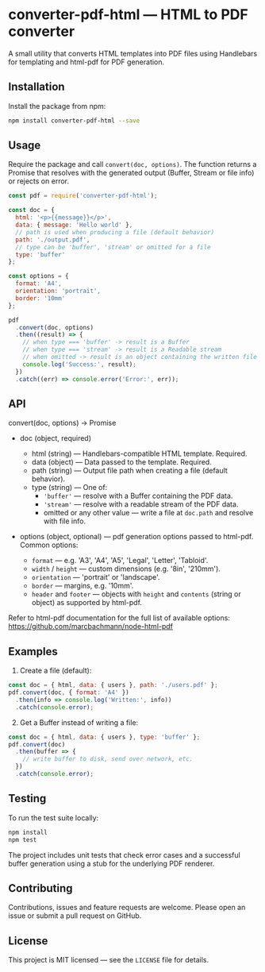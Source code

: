 # converter-pdf-html — HTML to PDF converter

A small utility that converts HTML templates into PDF files using Handlebars for templating and html-pdf for PDF generation.

## Installation

Install the package from npm:

```bash
npm install converter-pdf-html --save
```

## Usage

Require the package and call `convert(doc, options)`. The function returns a Promise that resolves with the generated output (Buffer, Stream or file info) or rejects on error.

```javascript
const pdf = require('converter-pdf-html');

const doc = {
  html: '<p>{{message}}</p>',
  data: { message: 'Hello world' },
  // path is used when producing a file (default behavior)
  path: './output.pdf',
  // type can be 'buffer', 'stream' or omitted for a file
  type: 'buffer'
};

const options = {
  format: 'A4',
  orientation: 'portrait',
  border: '10mm'
};

pdf
  .convert(doc, options)
  .then((result) => {
    // when type === 'buffer' -> result is a Buffer
    // when type === 'stream' -> result is a Readable stream
    // when omitted -> result is an object containing the written file path
    console.log('Success:', result);
  })
  .catch((err) => console.error('Error:', err));
```

## API

convert(doc, options) -> Promise

- doc (object, required)
  - html (string) — Handlebars-compatible HTML template. Required.
  - data (object) — Data passed to the template. Required.
  - path (string) — Output file path when creating a file (default behavior).
  - type (string) — One of:
    - `'buffer'` — resolve with a Buffer containing the PDF data.
    - `'stream'` — resolve with a readable stream of the PDF data.
    - omitted or any other value — write a file at `doc.path` and resolve with file info.

- options (object, optional) — pdf generation options passed to html-pdf. Common options:
  - `format` — e.g. 'A3', 'A4', 'A5', 'Legal', 'Letter', 'Tabloid'.
  - `width` / `height` — custom dimensions (e.g. '8in', '210mm').
  - `orientation` — 'portrait' or 'landscape'.
  - `border` — margins, e.g. '10mm'.
  - `header` and `footer` — objects with `height` and `contents` (string or object) as supported by html-pdf.

Refer to html-pdf documentation for the full list of available options: https://github.com/marcbachmann/node-html-pdf

## Examples

1) Create a file (default):

```javascript
const doc = { html, data: { users }, path: './users.pdf' };
pdf.convert(doc, { format: 'A4' })
  .then(info => console.log('Written:', info))
  .catch(console.error);
```

2) Get a Buffer instead of writing a file:

```javascript
const doc = { html, data: { users }, type: 'buffer' };
pdf.convert(doc)
  .then(buffer => {
    // write buffer to disk, send over network, etc.
  })
  .catch(console.error);
```

## Testing

To run the test suite locally:

```bash
npm install
npm test
```

The project includes unit tests that check error cases and a successful buffer generation using a stub for the underlying PDF renderer.

## Contributing

Contributions, issues and feature requests are welcome. Please open an issue or submit a pull request on GitHub.

## License

This project is MIT licensed — see the `LICENSE` file for details.